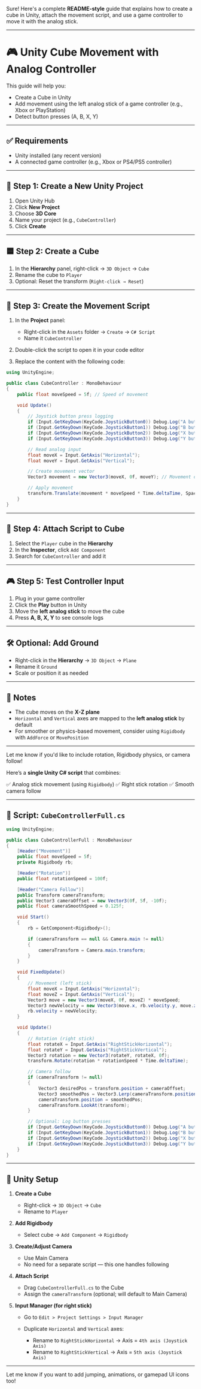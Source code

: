Sure! Here's a complete **README-style** guide that explains how to create a cube in Unity, attach the movement script, and use a game controller to move it with the analog stick.

---

# 🎮 Unity Cube Movement with Analog Controller

This guide will help you:

* Create a Cube in Unity
* Add movement using the left analog stick of a game controller (e.g., Xbox or PlayStation)
* Detect button presses (A, B, X, Y)

---

## ✅ Requirements

* Unity installed (any recent version)
* A connected game controller (e.g., Xbox or PS4/PS5 controller)

---

## 🧱 Step 1: Create a New Unity Project

1. Open Unity Hub
2. Click **New Project**
3. Choose **3D Core**
4. Name your project (e.g., `CubeController`)
5. Click **Create**

---

## 🟦 Step 2: Create a Cube

1. In the **Hierarchy** panel, right-click → `3D Object` → `Cube`
2. Rename the cube to `Player`
3. Optional: Reset the transform (`Right-click → Reset`)

---

## 🧾 Step 3: Create the Movement Script

1. In the **Project** panel:

   * Right-click in the `Assets` folder → `Create` → `C# Script`
   * Name it `CubeController`

2. Double-click the script to open it in your code editor

3. Replace the content with the following code:

```csharp
using UnityEngine;

public class CubeController : MonoBehaviour
{
    public float moveSpeed = 5f; // Speed of movement

    void Update()
    {
        // Joystick button press logging
        if (Input.GetKeyDown(KeyCode.JoystickButton0)) Debug.Log("A button pressed");
        if (Input.GetKeyDown(KeyCode.JoystickButton1)) Debug.Log("B button pressed");
        if (Input.GetKeyDown(KeyCode.JoystickButton2)) Debug.Log("X button pressed");
        if (Input.GetKeyDown(KeyCode.JoystickButton3)) Debug.Log("Y button pressed");

        // Read analog input
        float moveX = Input.GetAxis("Horizontal");
        float moveY = Input.GetAxis("Vertical");

        // Create movement vector
        Vector3 movement = new Vector3(moveX, 0f, moveY); // Movement on XZ plane

        // Apply movement
        transform.Translate(movement * moveSpeed * Time.deltaTime, Space.World);
    }
}
```

---

## 🧩 Step 4: Attach Script to Cube

1. Select the `Player` cube in the **Hierarchy**
2. In the **Inspector**, click `Add Component`
3. Search for `CubeController` and add it

---

## 🎮 Step 5: Test Controller Input

1. Plug in your game controller
2. Click the **Play** button in Unity
3. Move the **left analog stick** to move the cube
4. Press **A, B, X, Y** to see console logs

---

## 🛠️ Optional: Add Ground

* Right-click in the **Hierarchy** → `3D Object` → `Plane`
* Rename it `Ground`
* Scale or position it as needed

---

## 📌 Notes

* The cube moves on the **X-Z plane**
* `Horizontal` and `Vertical` axes are mapped to the **left analog stick** by default
* For smoother or physics-based movement, consider using `Rigidbody` with `AddForce` or `MovePosition`

---

Let me know if you'd like to include rotation, Rigidbody physics, or camera follow!


Here’s a **single Unity C# script** that combines:

✅ Analog stick movement (using `Rigidbody`)
✅ Right stick rotation
✅ Smooth camera follow

---

## 📜 Script: `CubeControllerFull.cs`

```csharp
using UnityEngine;

public class CubeControllerFull : MonoBehaviour
{
    [Header("Movement")]
    public float moveSpeed = 5f;
    private Rigidbody rb;

    [Header("Rotation")]
    public float rotationSpeed = 100f;

    [Header("Camera Follow")]
    public Transform cameraTransform;
    public Vector3 cameraOffset = new Vector3(0f, 5f, -10f);
    public float cameraSmoothSpeed = 0.125f;

    void Start()
    {
        rb = GetComponent<Rigidbody>();

        if (cameraTransform == null && Camera.main != null)
        {
            cameraTransform = Camera.main.transform;
        }
    }

    void FixedUpdate()
    {
        // Movement (left stick)
        float moveX = Input.GetAxis("Horizontal");
        float moveZ = Input.GetAxis("Vertical");
        Vector3 move = new Vector3(moveX, 0f, moveZ) * moveSpeed;
        Vector3 newVelocity = new Vector3(move.x, rb.velocity.y, move.z);
        rb.velocity = newVelocity;
    }

    void Update()
    {
        // Rotation (right stick)
        float rotateX = Input.GetAxis("RightStickHorizontal");
        float rotateY = Input.GetAxis("RightStickVertical");
        Vector3 rotation = new Vector3(rotateY, rotateX, 0f);
        transform.Rotate(rotation * rotationSpeed * Time.deltaTime);

        // Camera follow
        if (cameraTransform != null)
        {
            Vector3 desiredPos = transform.position + cameraOffset;
            Vector3 smoothedPos = Vector3.Lerp(cameraTransform.position, desiredPos, cameraSmoothSpeed);
            cameraTransform.position = smoothedPos;
            cameraTransform.LookAt(transform);
        }

        // Optional: Log button presses
        if (Input.GetKeyDown(KeyCode.JoystickButton0)) Debug.Log("A button pressed");
        if (Input.GetKeyDown(KeyCode.JoystickButton1)) Debug.Log("B button pressed");
        if (Input.GetKeyDown(KeyCode.JoystickButton2)) Debug.Log("X button pressed");
        if (Input.GetKeyDown(KeyCode.JoystickButton3)) Debug.Log("Y button pressed");
    }
}
```

---

## 🧩 Unity Setup

1. **Create a Cube**

   * Right-click → `3D Object` → `Cube`
   * Rename to `Player`

2. **Add Rigidbody**

   * Select cube → `Add Component` → `Rigidbody`

3. **Create/Adjust Camera**

   * Use Main Camera
   * No need for a separate script — this one handles following

4. **Attach Script**

   * Drag `CubeControllerFull.cs` to the Cube
   * Assign the `cameraTransform` (optional; will default to Main Camera)

5. **Input Manager (for right stick)**

   * Go to `Edit > Project Settings > Input Manager`
   * Duplicate `Horizontal` and `Vertical` axes:

     * Rename to `RightStickHorizontal` → Axis = `4th axis (Joystick Axis)`
     * Rename to `RightStickVertical` → Axis = `5th axis (Joystick Axis)`

---

Let me know if you want to add jumping, animations, or gamepad UI icons too!
